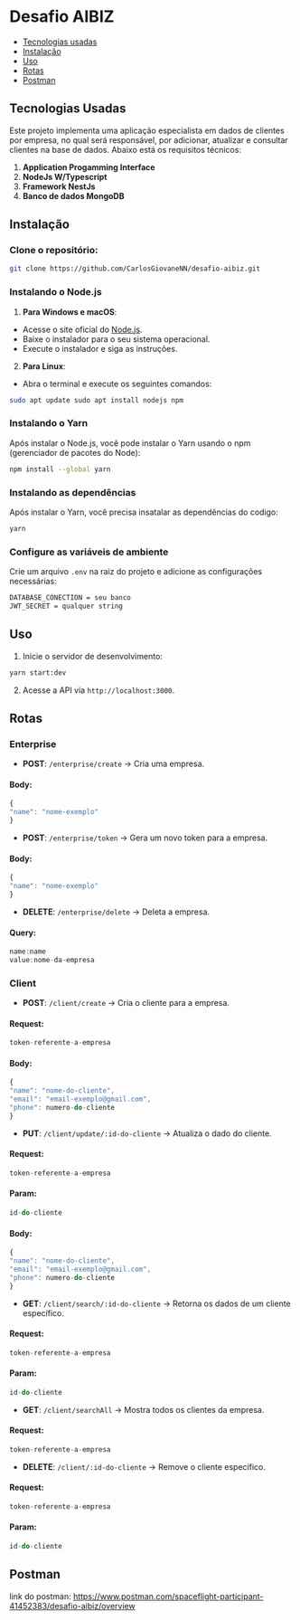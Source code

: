 # Desafio AIBIZ

- [Tecnologias usadas](#tecnologias-usadas)
- [Instalação](#instalação)
- [Uso](#uso)
- [Rotas](#rotas)
- [Postman](#postman)

## Tecnologias Usadas

 Este projeto implementa uma aplicação especialista em dados de clientes por empresa, no qual será responsável, por adicionar, atualizar e consultar clientes na base de dados. Abaixo está os requisitos técnicos:

1. **Application Progamming Interface**
2.  **NodeJs W/Typescript**
3.  **Framework NestJs**
4.  **Banco de dados MongoDB**

## Instalação
### Clone o repositório: 
```bash 
git clone https://github.com/CarlosGiovaneNN/desafio-aibiz.git
```
### Instalando o Node.js 
1. **Para Windows e macOS**:
 - Acesse o site oficial do [Node.js](https://nodejs.org/). 
 - Baixe o instalador para o seu sistema operacional. 
 - Execute o instalador e siga as instruções.
  2. **Para Linux**:
  - Abra o terminal e execute os seguintes comandos:
```bash
sudo apt update sudo apt install nodejs npm 
``` 
### Instalando o Yarn
Após instalar o Node.js, você pode instalar o Yarn usando o npm (gerenciador de pacotes do Node):

```bash 
npm install --global yarn
```

### Instalando as dependências
Após instalar o Yarn, você precisa insatalar as dependências do codigo:

```bash 
yarn
```

### Configure as variáveis de ambiente
Crie um arquivo `.env` na raiz do projeto e adicione as configurações necessárias:

 ```bash
DATABASE_CONECTION = seu banco
JWT_SECRET = qualquer string
``` 
 
## Uso 
 1. Inicie o servidor de desenvolvimento: 
 ```bash
yarn start:dev
``` 
 2. Acesse a API via `http://localhost:3000`.
## Rotas
### Enterprise 
- **POST**: `/enterprise/create` -> Cria uma empresa.
#### Body:
```javascript
{  
"name": "nome-exemplo" 
}
``` 
 
- **POST**: `/enterprise/token` -> Gera um novo token para a empresa.
#### Body:
```javascript 
{  
"name": "nome-exemplo" 
}
```

- **DELETE**: `/enterprise/delete` -> Deleta a empresa. 
#### Query:
```javascript 
name:name 
value:nome-da-empresa
```
### Client
- **POST**: `/client/create` -> Cria o cliente para a empresa.
#### Request:
```javascript 
token-referente-a-empresa
```
#### Body:
 ```javascript 
{ 
 "name": "nome-do-cliente",
 "email": "email-exemplo@gmail.com",
 "phone": numero-do-cliente
 }
``` 
 
- **PUT**: `/client/update/:id-do-cliente` -> Atualiza o dado do cliente. 
#### Request:
```javascript 
token-referente-a-empresa
```
#### Param: 
 ```javascript 
 id-do-cliente
```
#### Body: 
 ```javascript 
{ 
 "name": "nome-do-cliente",
 "email": "email-exemplo@gmail.com",
 "phone": numero-do-cliente
}
``` 
 
 - **GET**: `/client/search/:id-do-cliente` -> Retorna os dados de um cliente específico.
#### Request:
```javascript 
token-referente-a-empresa
```
#### Param: 
 ```javascript 
 id-do-cliente
```

- **GET**: `/client/searchAll` -> Mostra todos os clientes da empresa.
#### Request:
```javascript 
token-referente-a-empresa
```
 
- **DELETE**: `/client/:id-do-cliente` -> Remove o cliente específico. 
#### Request:
  ```javascript 
  token-referente-a-empresa
  ```
#### Param: 
 ```javascript 
 id-do-cliente
```
## Postman
link do postman:
https://www.postman.com/spaceflight-participant-41452383/desafio-aibiz/overview
